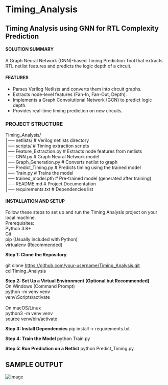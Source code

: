 # Timing_Analysis

## Timing Analysis using GNN for RTL Complexity Prediction

#### SOLUTION SUMMARY
A Graph Neural Network (GNN)-based Timing Prediction Tool that extracts RTL netlist features and predicts the logic depth of a circuit.

#### FEATURES 
- Parses Verilog Netlists and converts them into circuit graphs.
- Extracts node-level features (Fan-In, Fan-Out, Depth).
- Implements a Graph Convolutional Network (GCN) to predict logic depth.
- Provides real-time timing prediction on new circuits.

### PROJECT STRUCTURE
Timing_Analysis/<br>
│── netlists/                # Verilog netlists directory<br>
│── scripts/                 # Timing extraction scripts<br>
│── Feature_Extraction.py    # Extracts node features from netlists<br>
│── GNN.py                   # Graph Neural Network model<br>
│── Graph_Generation.py      # Converts netlist to graph<br>
│── Predict_Timing.py        # Predicts timing using the trained model<br>
│── Train.py                 # Trains the model<br>
│── trained_model.pth        # Pre-trained model (generated after training)<br>
│── README.md                # Project Documentation<br>
│── requirements.txt         # Dependencies list<br>


#### INSTALLATION AND SETUP
Follow these steps to set up and run the Timing Analysis project on your local machine.<br>
Prerequisites:<br>
Python 3.8+  
Git  
pip (Usually included with Python)  
virtualenv (Recommended)  

**Step 1: Clone the Repository** <br>  
git clone https://github.com/your-username/Timing_Analysis.git<br>
cd Timing_Analysis

**Step 2: Set Up a Virtual Environment (Optional but Recommended)** <br>
On Windows (Command Prompt)  
python -m venv venv  
venv\Scripts\activate  
<br>
On macOS/Linux  
python3 -m venv venv  
source venv/bin/activate  

**Step 3: Install Dependencies**
pip install -r requirements.txt  

**Step 4: Train the Model**
python Train.py  

**Step 5: Run Prediction on a Netlist**
python Predict_Timing.py  

## SAMPLE OUTPUT
![image](https://github.com/user-attachments/assets/408839e8-c47b-45ed-955f-4ed5a5788dce)


